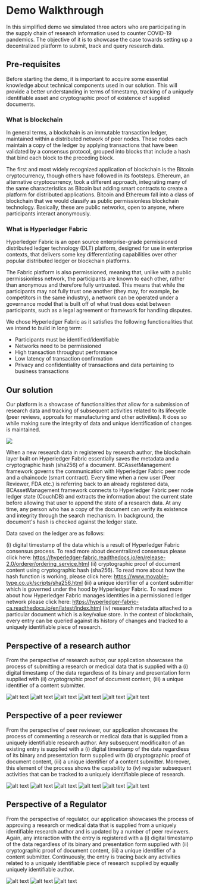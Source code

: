 # Demo Walkthrough

In this simplified demo we simulated three actors who are participating in the supply chain of research information used to counter COVID-19 pandemics. The objective of it is to showcase the case towards setting up a decentralized platform to submit, track and query research data.

## Pre-requisites

Before starting the demo, it is important to acquire some essential knowledge about technical components used in our solution. This will provide a better understanding in terms of timestamp, tracking of a uniquely identifiable asset and cryptographic proof of existence of supplied documents.

### What is blockchain

In general terms, a blockchain is an immutable transaction ledger, maintained within a distributed network of peer nodes. These nodes each maintain a copy of the ledger by applying transactions that have been validated by a consensus protocol, grouped into blocks that include a hash that bind each block to the preceding block.

The first and most widely recognized application of blockchain is the Bitcoin cryptocurrency, though others have followed in its footsteps. Ethereum, an alternative cryptocurrency, took a different approach, integrating many of the same characteristics as Bitcoin but adding smart contracts to create a platform for distributed applications. Bitcoin and Ethereum fall into a class of blockchain that we would classify as public permissionless blockchain technology. Basically, these are public networks, open to anyone, where participants interact anonymously.

### What is Hyperledger Fabric

Hyperledger Fabric is an open source enterprise-grade permissioned distributed ledger technology (DLT) platform, designed for use in enterprise contexts, that delivers some key differentiating capabilities over other popular distributed ledger or blockchain platforms.

The Fabric platform is also permissioned, meaning that, unlike with a public permissionless network, the participants are known to each other, rather than anonymous and therefore fully untrusted. This means that while the participants may not fully trust one another (they may, for example, be competitors in the same industry), a network can be operated under a governance model that is built off of what trust does exist between participants, such as a legal agreement or framework for handling disputes.

We chose Hyperledger Fabric as it satisfies the following functionalities that we intend to build in long term:

- Participants must be identified/identifiable
- Networks need to be permissioned
- High transaction throughput performance
- Low latency of transaction confirmation
- Privacy and confidentiality of transactions and data pertaining to business transactions

## Our solution

Our platform is a showcase of functionalities that allow for a submission of research data and tracking of subsequent activities related to its lifecycle (peer reviews, approals for manufacturing and other activities). It does so while making sure the integrity of data and unique identification of changes is maintained.

<img src="https://github.com/hack-the-crisis/sharing-is-caring-123/blob/master/solution.png">

When a new research data in registered by research author, the blockchain layer built on Hyperledger Fabric essentially saves the metadata and a cryptographic hash (sha256) of a document. BCAssetManagement framework governs the communication with Hyperledger Fabric peer node and a chaincode (smart contract). Every time when a new user (Peer Reviewer, FDA etc.) is referring back to an already registered data, BCAssetManagement framework connects to Hyperledger Fabric peer node ledger state (CouchDB) and extracts the information about the current state before allowing that user to append the state of a research data. At any time, any person who has a copy of the document can verify its existence and integrity through the search mechanism. In background, the document's hash is checked against the ledger state.

Data saved on the ledger are as follows:

(i) digital timestamp of the data which is a result of Hyperledger Fabric consensus process. To read more about decentralized consensus please click here: https://hyperledger-fabric.readthedocs.io/en/release-2.0/orderer/ordering_service.html
(ii) cryptographic proof of document content using cryptographic hash (sha256). To read more about how the hash function is working, please click here: https://www.movable-type.co.uk/scripts/sha256.html
(iii) a unique identifier of a content submitter which is governed under the hood by Hyperledger Fabric. To read more about how Hyperledger Fabric manages identities in a permissioned ledger network please click here: https://hyperledger-fabric-ca.readthedocs.io/en/latest/index.html
(iv) research metadata attached to a particular document which is a key/value store. In the context of blockchain, every entry can be queried against its history of changes and tracked to a uniquely identifiable piece of research.

## Perspective of a research author

From the perspective of research author, our application showcases the process of submitting a research or medical data that is supplied with a (i) digital timestamp of the data regardless of its binary and presentation form supplied with (ii) cryptographic proof of document content, (iii) a unique identifier of a content submitter.

![alt text](https://github.com/hack-the-crisis/sharing-is-caring-123/blob/master/images/1.research-author.png)
![alt text](https://github.com/hack-the-crisis/sharing-is-caring-123/blob/master/images/2.create-content.png )
![alt text](https://github.com/hack-the-crisis/sharing-is-caring-123/blob/master/images/3.create-content-2.png)
![alt text](https://github.com/hack-the-crisis/sharing-is-caring-123/blob/master/images/4.select-research.png)
![alt text](https://github.com/hack-the-crisis/sharing-is-caring-123/blob/master/images/5.submit.png)
![alt text](https://github.com/hack-the-crisis/sharing-is-caring-123/blob/master/images/6.back.png)

## Perspective of a peer reviewer

From the perspective of peer reviewer, our application showcases the process of commenting a research or medical data that is supplied from a uniquely identifiable research author. Any subsequent modificaiton of an existing entry is supplied with a (i) digital timestamp of the data regardless of its binary and presentation form supplied with (ii) cryptographic proof of document content, (iii) a unique identifier of a content submitter. Moreover, this element of the process shows the capability to (iv) register subsequent activities that can be tracked to a uniquely identifiable piece of research.

![alt text](https://github.com/hack-the-crisis/sharing-is-caring-123/blob/master/images/7.peer-reviewer.png)
![alt text](https://github.com/hack-the-crisis/sharing-is-caring-123/blob/master/images/8.select-research-peer.png)
![alt text](https://github.com/hack-the-crisis/sharing-is-caring-123/blob/master/images/9.modify.png)
![alt text](https://github.com/hack-the-crisis/sharing-is-caring-123/blob/master/images/10.modify-2.png)
![alt text](https://github.com/hack-the-crisis/sharing-is-caring-123/blob/master/images/11.submit-2.png)
![alt text](https://github.com/hack-the-crisis/sharing-is-caring-123/blob/master/images/12.back-2.png)

## Perspective of a Regulator

From the perspective of regulator, our application showcases the process of approving a research or medical data that is supplied from a uniquely identifiable research author and is updated by a number of peer reviewers. Again, any interaction with the entry is registered with a (i) digital timestamp of the data regardless of its binary and presentation form supplied with (ii) cryptographic proof of document content, (iii) a unique identifier of a content submitter. Continuously, the entry is tracing back any activities related to a uniquely identifiable piece of research supplied by equally uniquely identifiable author.

![alt text](https://github.com/hack-the-crisis/sharing-is-caring-123/blob/master/images/14.fda-research.png)
![alt text](https://github.com/hack-the-crisis/sharing-is-caring-123/blob/master/images/15.reject-approve.png)
![alt text](https://github.com/hack-the-crisis/sharing-is-caring-123/blob/master/images/10.modify-2.png)
